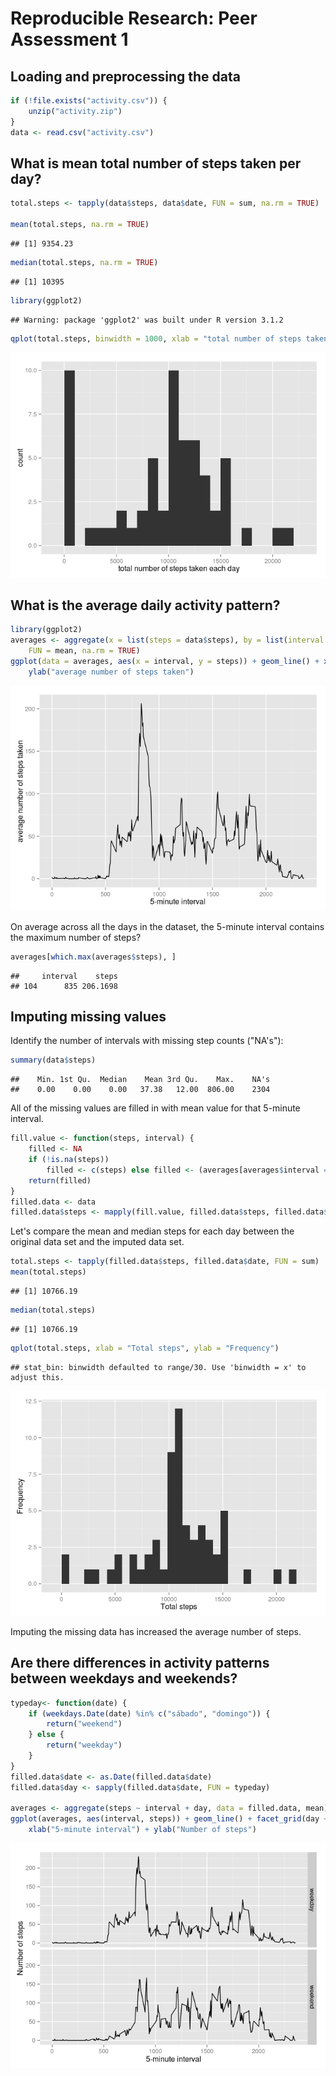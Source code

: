 # Reproducible Research: Peer Assessment 1


## Loading and preprocessing the data


```r
if (!file.exists("activity.csv")) {
    unzip("activity.zip")
}
data <- read.csv("activity.csv")
```

## What is mean total number of steps taken per day?

```r
total.steps <- tapply(data$steps, data$date, FUN = sum, na.rm = TRUE)

mean(total.steps, na.rm = TRUE)
```

```
## [1] 9354.23
```

```r
median(total.steps, na.rm = TRUE)
```

```
## [1] 10395
```

```r
library(ggplot2)
```

```
## Warning: package 'ggplot2' was built under R version 3.1.2
```

```r
qplot(total.steps, binwidth = 1000, xlab = "total number of steps taken each day")
```

![](./PA1_template_files/figure-html/unnamed-chunk-2-1.png) 

## What is the average daily activity pattern?

```r
library(ggplot2)
averages <- aggregate(x = list(steps = data$steps), by = list(interval = data$interval), 
    FUN = mean, na.rm = TRUE)
ggplot(data = averages, aes(x = interval, y = steps)) + geom_line() + xlab("5-minute interval") + 
    ylab("average number of steps taken")
```

![](./PA1_template_files/figure-html/unnamed-chunk-3-1.png) 

On average across all the days in the dataset, the 5-minute interval contains the maximum number of steps?


```r
averages[which.max(averages$steps), ]
```

```
##     interval    steps
## 104      835 206.1698
```

## Imputing missing values

Identify the number of intervals with missing step counts ("NA's"):

```r
summary(data$steps)
```

```
##    Min. 1st Qu.  Median    Mean 3rd Qu.    Max.    NA's 
##    0.00    0.00    0.00   37.38   12.00  806.00    2304
```

All of the missing values are filled in with mean value for that 5-minute interval.


```r
fill.value <- function(steps, interval) {
    filled <- NA
    if (!is.na(steps)) 
        filled <- c(steps) else filled <- (averages[averages$interval == interval, "steps"])
    return(filled)
}
filled.data <- data
filled.data$steps <- mapply(fill.value, filled.data$steps, filled.data$interval)
```
Let's compare the mean and median steps for each day between the original data set and the imputed data set.


```r
total.steps <- tapply(filled.data$steps, filled.data$date, FUN = sum)
mean(total.steps)
```

```
## [1] 10766.19
```

```r
median(total.steps)
```

```
## [1] 10766.19
```

```r
qplot(total.steps, xlab = "Total steps", ylab = "Frequency")
```

```
## stat_bin: binwidth defaulted to range/30. Use 'binwidth = x' to adjust this.
```

![](./PA1_template_files/figure-html/unnamed-chunk-7-1.png) 

Imputing the missing data has increased the average number of steps.

## Are there differences in activity patterns between weekdays and weekends?

```r
typeday<- function(date) {
    if (weekdays.Date(date) %in% c("sábado", "domingo")) {
        return("weekend")
    } else {
        return("weekday")
    }
}
filled.data$date <- as.Date(filled.data$date)
filled.data$day <- sapply(filled.data$date, FUN = typeday)

averages <- aggregate(steps ~ interval + day, data = filled.data, mean)
ggplot(averages, aes(interval, steps)) + geom_line() + facet_grid(day ~ .) + 
    xlab("5-minute interval") + ylab("Number of steps")
```

![](./PA1_template_files/figure-html/unnamed-chunk-8-1.png) 

